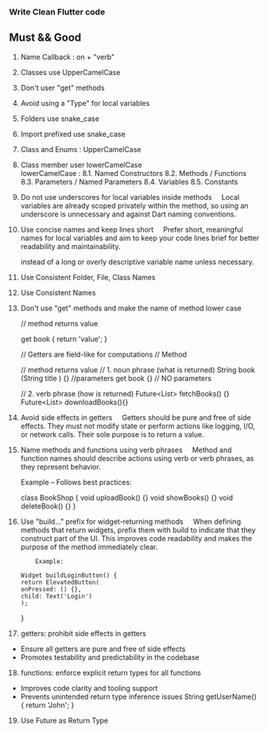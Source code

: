 ### Write Clean Flutter code

## Must && Good

1.  Name Callback : on + "verb"
2.  Classes use UpperCamelCase
3.  Don't user "get" methods
4.  Avoid using a "Type" for local variables
5.  Folders use snake_case

6.  Import prefixed use snake_case
    <!-- Ex :  import 'flutter:widget' as widget -->

7.  Class and Enums : UpperCamelCase
    <!-- Ex : ButtonWidget -->

8.  Class member user lowerCamelCase  
    lowerCamelCase :
    8.1. Named Constructors <!-- Ex : ButtonWidget() -->
    8.2. Methods / Functions <!-- Ex : ButtonWidget.longStretched() -->
    8.3. Parameters / Named Parameters <!-- Ex : method(String countryName){} -->
    8.4. Variables <!-- Ex :  String myVariable = "Hello" -->
    8.5. Constants <!-- Ex : const defaultTimeout = 1000 -->

9.  Do not use underscores for local variables inside methods
        Local variables are already scoped privately within the method,
    so using an underscore is unnecessary and against Dart naming conventions.

10. Use concise names and keep lines short
        Prefer short, meaningful names for local variables and aim to keep your code lines brief for better readability and maintainability.
    <!--  Example: Use var name = 'John'; -->

    instead of a long or overly descriptive variable name unless necessary.

11. Use Consistent Folder, File, Class Names

12. Use Consistent Names

13. Don't use "get" methods and make the name of method lower case

    // method returns value

    get book {
    return 'value';
    }

    // Getters are field-like for computations
    // Method

    // method returns value
    // 1. noun phrase (what is returned)
    String book (String title ) {} //parameters
    get book {} // NO parameters

    // 2. verb phrase (how is returned)
    Future<List<String>> fetchBooks() {}
    Future<List<String>> downloadBooks(){}

14. Avoid side effects in getters
        Getters should be pure and free of side effects.
    They must not modify state or perform actions like logging, I/O, or network calls.
    Their sole purpose is to return a value.

15. Name methods and functions using verb phrases
        Method and function names should describe actions using verb or verb phrases, as they represent behavior.

    Example – Follows best practices:

    class BookShop {
    void uploadBook() {}
    void showBooks() {}
    void deleteBook() {}
    }

16. Use "build..." prefix for widget-returning methods
        When defining methods that return widgets,
    prefix them with build to indicate that they construct part of the UI.
    This improves code readability and makes the purpose of the method immediately clear.

            Example:

        Widget buildLoginButton() {
        return ElevatedButton(
        onPressed: () {},
        child: Text('Login')
        );

    }

17. getters: prohibit side effects in getters

- Ensure all getters are pure and free of side effects
- Promotes testability and predictability in the codebase

18. functions: enforce explicit return types for all functions

- Improves code clarity and tooling support
- Prevents unintended return type inference issues
  String getUserName() {
      return 'John';
  }

19. Use Future<Type> as Return Type